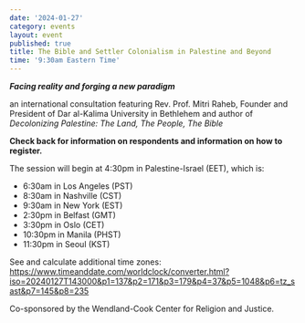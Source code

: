 ```yaml
---
date: '2024-01-27'
category: events
layout: event
published: true
title: The Bible and Settler Colonialism in Palestine and Beyond
time: '9:30am Eastern Time'
---
```

**_Facing reality and forging a new paradigm_**

an international consultation featuring Rev. Prof. Mitri Raheb,
Founder and President of Dar al-Kalima University in Bethlehem
and author of _Decolonizing Palestine: The Land, The People, The Bible_

**Check back for information on respondents and information on how to register.**

The session will begin at 4:30pm in Palestine-Israel (EET), which is:
- 6:30am in Los Angeles (PST)
- 8:30am in Nashville (CST)
- 9:30am in New York (EST)
- 2:30pm in Belfast (GMT)
- 3:30pm in Oslo (CET)
- 10:30pm in Manila (PHST)
- 11:30pm in Seoul (KST)

See and calculate additional time zones: 
https://www.timeanddate.com/worldclock/converter.html?iso=20240127T143000&p1=137&p2=171&p3=179&p4=37&p5=1048&p6=tz_sast&p7=145&p8=235

Co-sponsored by the Wendland-Cook Center for Religion and Justice.
